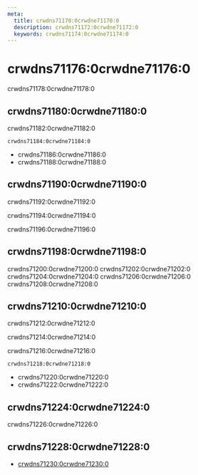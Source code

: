 ```yaml
---
meta:
  title: crwdns71170:0crwdne71170:0
  description: crwdns71172:0crwdne71172:0
  keywords: crwdns71174:0crwdne71174:0
---
```


# crwdns71176:0crwdne71176:0
crwdns71178:0crwdne71178:0

<entry-ad />

## crwdns71180:0crwdne71180:0
crwdns71182:0crwdne71182:0

`crwdns71184:0crwdne71184:0`
- crwdns71186:0crwdne71186:0
- crwdns71188:0crwdne71188:0


## crwdns71190:0crwdne71190:0
crwdns71192:0crwdne71192:0

  crwdns71194:0crwdne71194:0

  crwdns71196:0crwdne71196:0

## crwdns71198:0crwdne71198:0
crwdns71200:0crwdne71200:0
<alert type="success">crwdns71202:0crwdne71202:0</alert>
<alert type="info">crwdns71204:0crwdne71204:0</alert>
<alert type="warning">crwdns71206:0crwdne71206:0</alert>
<alert type="error">crwdns71208:0crwdne71208:0</alert>

## crwdns71210:0crwdne71210:0
crwdns71212:0crwdne71212:0

  crwdns71214:0crwdne71214:0

  crwdns71216:0crwdne71216:0

  `crwdns71218:0crwdne71218:0`
  - crwdns71220:0crwdne71220:0
  - crwdns71222:0crwdne71222:0

## crwdns71224:0crwdne71224:0
crwdns71226:0crwdne71226:0

## crwdns71228:0crwdne71228:0
  - [crwdns71230:0crwdne71230:0]()

<backmatter />
